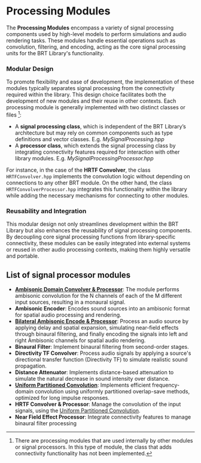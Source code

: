 # Processing Modules

The **Processing Modules** encompass a variety of signal processing components used by high-level models to perform simulations and audio rendering tasks. These modules handle essential operations such as convolution, filtering, and encoding, acting as the core signal processing units for the BRT Library's functionality.  

### Modular Design  

To promote flexibility and ease of development, the implementation of these modules typically separates signal processing from the connectivity required within the library. This design choice facilitates both the development of new modules and their reuse in other contexts. Each processing module is generally implemented with two distinct classes or files [^1]:  

- A **signal processing class**, which is independent of the BRT Library’s architecture but may rely on common components such as type definitions and vector classes. E.g. *MySignalProcessing.hpp*
- A **processor class**, which extends the signal processing class by integrating connectivity features required for interaction with other library modules. E.g. *MySignalProcessingProcessor.hpp*  

For instance, in the case of the **HRTF Convolver**, the class `HRTFConvolver.hpp` implements the convolution logic without depending on connections to any other BRT module. On the other hand, the class `HRTFConvolverProcessor.hpp` integrates this functionality within the library while adding the necessary mechanisms for connecting to other modules.  


[^1]: There are processing modules that are used internally by other modules or signal processors. In this type of module, the class that adds connectivity functionality has not been implemented. 

### Reusability and Integration  

This modular design not only streamlines development within the BRT Library but also enhances the reusability of signal processing components. By decoupling core signal processing functions from library-specific connectivity, these modules can be easily integrated into external systems or reused in other audio processing contexts, making them highly versatile and portable.  


## List of signal processor modules

- **[Ambisonic Domain Convolver & Processor](./ambisonic-domain-convolver.md)**:  The module performs ambisonic convolution for the N channels of each of the M different input sources, resulting in a monaural signal.
- **Ambisonic Encoder**: Encodes sound sources into an ambisonic format for spatial audio processing and rendering.  
- **[Bilateral Ambisonic Encode & Processor](./bilateral-ambisonic-encoder.md)**:  Process an audio source by applying delay and spatial expansion, simulating near-field effects through binaural filtering, and finally encoding the signals into left and right Ambisonic channels for spatial audio rendering.
- **Binaural Filter**:  Implement binaural filtering from second-order stages.
- **Directivity TF Convolver**: Process audio signals by applying a source's directional transfer function (Directivity TF) to simulate realistic sound propagation. 
- **Distance Attenuator**: Implements distance-based attenuation to simulate the natural decrease in sound intensity over distance.  
- **[Uniform Partitioned Convolution](uniform-partitioned-convolution.md)**: Implements efficient frequency-domain convolution using uniformly partitioned overlap-save methods, optimized for long impulse responses.  
- **HRTF Convolver & Processor**: Manage the convolution of the input signals, using the [Uniform Partitioned Convolution](uniform-partitioned-convolution.md).
- **Near Field Effect Processor**:  Integrate connectivity features to manage binaural filter processing


